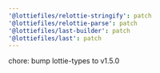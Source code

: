 ```yaml
---
'@lottiefiles/relottie-stringify': patch
'@lottiefiles/relottie-parse': patch
'@lottiefiles/last-builder': patch
'@lottiefiles/last': patch
---
```


chore: bump lottie-types to v1.5.0
